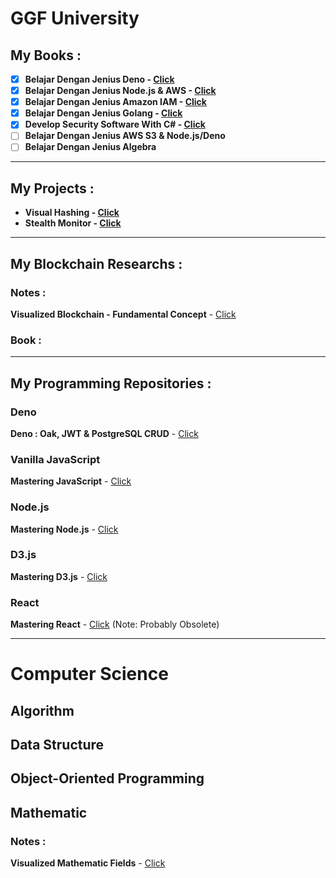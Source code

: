 # GGF University



## My Books :

- [x] **Belajar Dengan Jenius Deno - [Click](https://github.com/gungunfebrianza/Belajar-Dengan-Jenius-DenoTheWKWKLand)** 
- [x] **Belajar Dengan Jenius Node.js & AWS - [Click](https://github.com/gungunfebrianza/Belajar-Dengan-Jenius-AWS-Node.js)**
- [x] **Belajar Dengan Jenius Amazon IAM - [Click](https://github.com/gungunfebrianza/Belajar-Dengan-Jenius-AWS-IAM)**
- [x] **Belajar Dengan Jenius Golang  - [Click](https://github.com/gungunfebrianza/Belajar-Dengan-Jenius-Golang)**
- [x] **Develop Security Software With C# - [Click](https://github.com/gungunfebrianza/Develop-Security-Software-With-CSharp)**
- [ ] **Belajar Dengan Jenius AWS S3 & Node.js/Deno**
- [ ] **Belajar Dengan Jenius Algebra**

-----------------------------

## My Projects :

- **Visual Hashing - [Click](https://github.com/gungunfebrianza/Visual-Hashing)**
- **Stealth Monitor - [Click](https://github.com/gungunfebrianza/Security-Software-StealthMonitor)**

----------------------------------------------

## My Blockchain Researchs :

### Notes :

**Visualized Blockchain - Fundamental Concept** - [Click](https://medium.com/@hazekaizer/visualized-blockchain-fundamental-concept-131d9084c0b9)

### Book :

----------------------------------------------------------

## My Programming Repositories :

### Deno

**Deno : Oak, JWT & PostgreSQL CRUD** - [Click](https://github.com/gungunfebrianza/Deno-Oak-JWT-CRUD)  

### Vanilla JavaScript

**Mastering JavaScript** - [Click](https://github.com/gungunfebrianza/Mastering-Javascript)

### Node.js

**Mastering Node.js** - [Click](https://github.com/gungunfebrianza/Mastering-Node.js)

### D3.js

**Mastering D3.js** - [Click](https://github.com/gungunfebrianza/Mastering-D3.js)

### React

**Mastering React** - [Click](https://github.com/gungunfebrianza/Mastering-React) (Note: Probably Obsolete)

------------------------------------

# Computer Science

## Algorithm

## Data Structure

## Object-Oriented Programming

## Mathematic

### Notes :

**Visualized Mathematic Fields** - [Click](https://medium.com/@hazekaizer/visualized-mathematic-fields-versio-c5c827200a17)